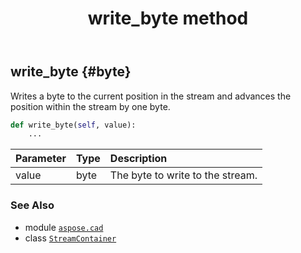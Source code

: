 ﻿---
title: write_byte method
second_title: Aspose.CAD for Python via .NET API References
description: 
type: docs
weight: 100
url: /python-net/aspose.cad/streamcontainer/write_byte/
is_root: false
---

## write_byte {#byte}

Writes a byte to the current position in the stream and advances the position within the stream by one byte.



```python
def write_byte(self, value):
    ...
```


| Parameter | Type | Description |
| :- | :- | :- |
| value | byte | The byte to write to the stream. |



### See Also
* module [`aspose.cad`](../../)
* class [`StreamContainer`](/cad/python-net/aspose.cad/streamcontainer)
